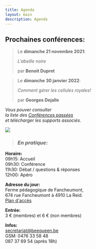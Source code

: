 ```yaml
---
title: Agenda
layout: main
description: Agenda
---
```


<div class="blck-group">
<div class="block gauche">

<h2>Prochaines conférences:</h2>
<div>

> Le **dimanche 21 novembre 2021**:  
>  
> *L’abeille noire*  
>  
> par **Benoit Dupret**  

> Le **dimanche 30 janvier 2022**:  
>  
> *Comment gérer les cellules royales!*  
>  
> par **Georges Dejalle**  
>  

</div>

</div>
<div class="block droite">

*Vous pouver consulter  
 la liste des [Conférences passées](/agenda/conferences-passees/)  
et télécharger les supports associés.*

![](/static/img/conference_1_420x226.jpg)

> ### *En pratique:*
**Horaire:**   
09h15: Accueil  
09h30: Conférence  
11h30: Débat / questions & réponses  
12h00: Apéro  
  
**Adresse du jour:**  
Ferme pédagogique de Fancheumont,  
674 rue Fancheumont à 4910 La Reid.  
[Plan d'accès](https://www.google.be/maps/place/50%C2%B029'49.2%22N+5%C2%B048'10.6%22E/@50.5066668,5.8217158,5123m/data=!3m1!1e3!4m5!3m4!1s0x0:0x0!8m2!3d50.4970051!4d5.8029547?dcr=0)
  
**Entrée:**  
3 € (membres) et 6 € (non membres)  
  
**Infos:**  
secretariat@beequeen.be  
GSM: 0476 33 58 48  
087 37 69 54 (après 18h)  

<br>

